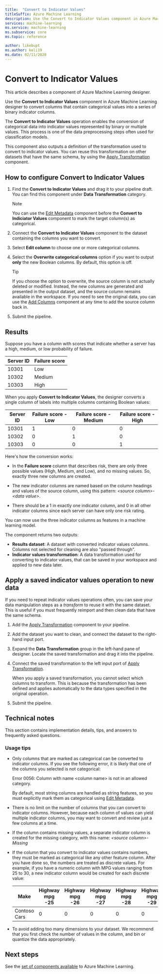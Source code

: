 ```yaml
---
title:  "Convert to Indicator Values"
titleSuffix: Azure Machine Learning
description: Use the Convert to Indicator Values component in Azure Machine Learning designer to convert categorical columns into a series of binary indicator columns.
services: machine-learning
ms.service: machine-learning
ms.subservice: core
ms.topic: reference

author: likebupt
ms.author: keli19
ms.date: 02/11/2020
---
```


# Convert to Indicator Values
This article describes a component of Azure Machine Learning designer.

Use the **Convert to Indicator Values** component in Azure Machine Learning designer to convert columns that contain categorical values into a series of binary indicator columns.  

The **Convert to Indicator Values** operation enables the conversion of categorical data into indicator values represented by binary or multiple values. This process is one of the data preprocessing steps often used for classification models.

This component also outputs a definition of the transformation used to convert to indicator values. You can reuse this transformation on other datasets that have the same schema, by using the [Apply Transformation](apply-transformation.md) component.

## How to configure Convert to Indicator Values

1.  Find the **Convert to Indicator Values** and drag it to your pipeline draft. You can find this component under **Data Transformation** category.
    > [!NOTE]
    > You can use the [Edit Metadata](edit-metadata.md) component before the **Convert to Indiciator Values** component to mark the target column(s) as categorical.

1. Connect the **Convert to Indicator Values** component to the dataset containing the columns you want to convert. 

1. Select **Edit column** to choose one or more categorical columns.

1. Select the **Overwrite categorical columns** option if you want to output **only** the new Boolean columns. By default, this option is off.
    

    > [!TIP]
    >  If you choose the option to overwrite, the source column is not actually deleted or modified. Instead, the new columns are generated and presented in the output dataset, and the source column remains available in the workspace. 
    > If you need to see the original data, you can use the [Add Columns](add-columns.md) component at any time to add the source column back in.

1. Submit the pipeline.

## Results

Suppose you have a column with scores that indicate whether a server has a high, medium, or low probability of failure.  

| Server ID | Failure score |
| --------- | ------------- |
| 10301     | Low           |
| 10302     | Medium        |
| 10303     | High          |

When you apply **Convert to Indicator Values**, the designer converts a single column of labels into multiple columns containing Boolean values:  

| Server ID | Failure score - Low | Failure score - Medium | Failure score - High |
| --------- | ------------------- | ---------------------- | -------------------- |
| 10301     | 1                   | 0                      | 0                    |
| 10302     | 0                   | 1                      | 0                    |
| 10303     | 0                   | 0                      | 1                    |

Here's how the conversion works:  

-   In the **Failure score** column that describes risk, there are only three possible values (High, Medium, and Low), and no missing values. So, exactly three new columns are created.  

-   The new indicator columns are named based on the column headings and values of the source column, using this pattern: *\<source column>- \<data value>*.  

-   There should be a 1 in exactly one indicator column, and 0 in all other indicator columns since each server can have only one risk rating.  

You can now use the three indicator columns as features in a machine learning model.

The component returns two outputs:

- **Results dataset**: A dataset with converted indicator values columns. Columns not selected for cleaning are also "passed through".
- **Indicator values transformation**: A data transformation used for converting to indicator values, that can be saved in your workspace and applied to new data later.

## Apply a saved indicator values operation to new data

If you need to repeat indicator values operations often, you can save your data manipulation steps as a *transform* to reuse it with the same dataset. This is useful if you must frequently reimport and then clean data that have the same schema.

1. Add the [Apply Transformation](apply-transformation.md) component to your pipeline.

1. Add the dataset you want to clean, and connect the dataset to the right-hand input port.

1. Expand the **Data Transformation** group in the left-hand pane of designer. Locate the saved transformation and drag it into the pipeline.

1. Connect the saved transformation to the left input port of [Apply Transformation](apply-transformation.md).

   When you apply a saved transformation, you cannot select which columns to transform. This is because the transformation has been defined and applies automatically to the data types specified in the original operation.

1. Submit the pipeline.
 
## Technical notes  

This section contains implementation details, tips, and answers to frequently asked questions.

### Usage tips

-   Only columns that are marked as categorical can be converted to indicator columns. If you see the following error, it is likely that one of the columns you selected is not categorical:  

     Error 0056: Column with name  \<column name> is not in an allowed category.  

     By default, most string columns are handled as string features, so you must explicitly mark them as categorical using [Edit Metadata](edit-metadata.md).  

-   There is no limit on the number of columns that you can convert to indicator columns. However, because each column of values can yield multiple indicator columns, you may want to convert and review just a few columns at a time.  

-   If the column contains missing values, a separate indicator column is created for the missing category, with this name: *\<source column>- Missing*  

-   If the column that you convert to indicator values contains numbers, they must be marked as categorical like any other feature column. After you have done so, the numbers are treated as discrete values. For example, if you have a numeric column with MPG values ranging from 25 to 30, a new indicator column would be created for each discrete value:  

    | Make       | Highway mpg -25 | Highway mpg -26 | Highway mpg -27 | Highway mpg -28 | Highway mpg -29 | Highway mpg -30 |
    | ---------- | --------------- | --------------- | --------------- | --------------- | --------------- | --------------- |
    | Contoso Cars | 0               | 0               | 0               | 0               | 0               | 1               |

- To avoid adding too many dimensions to your dataset. We recommend that you first check the number of values in the column, and bin or quantize the data appropriately.  


## Next steps

See the [set of components available](component-reference.md) to Azure Machine Learning. 
